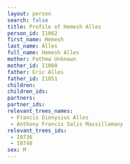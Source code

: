 ```yaml
---
layout: person
search: false
title: Profile of Hemesh Alles
person_id: I1062
first_name: Hemesh
last_name: Alles
full_name: Hemesh Alles
mother: Pathma Unknown
mother_id: I1060
father: Eric Alles
father_id: I1051
children:
children_ids:
partners:
partner_ids:
relevant_trees_names:
 - Francis Dionysius Alles
 - Anthony Francis Salis Massillamany
relevant_trees_ids:
 - I0736
 - I0748
sex: M
---
```


